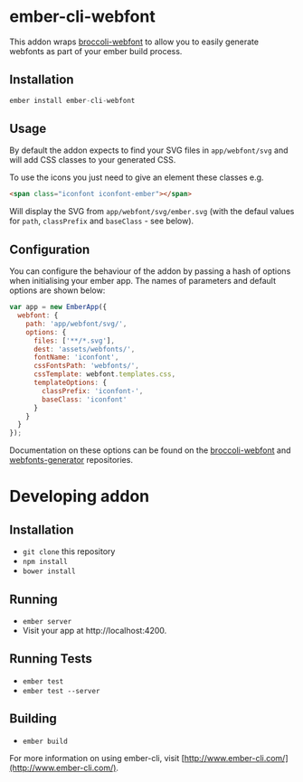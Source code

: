 # ember-cli-webfont

This addon wraps [broccoli-webfont](https://github.com/sunflowerdeath/broccoli-webfont) to allow you to easily generate webfonts as part of your ember build process.

## Installation

```js
ember install ember-cli-webfont
```

## Usage

By default the addon expects to find your SVG files in `app/webfont/svg` and will add CSS classes to your generated CSS.

To use the icons you just need to give an element these classes e.g.

```html
<span class="iconfont iconfont-ember"></span>
```

Will display the SVG from `app/webfont/svg/ember.svg` (with the defaul values for `path`, `classPrefix` and `baseClass` - see below).

## Configuration

You can configure the behaviour of the addon by passing a hash of options when initialising your ember app. The names of parameters and default options are shown below:

```js
var app = new EmberApp({
  webfont: {
    path: 'app/webfont/svg/',
    options: {
      files: ['**/*.svg'],
      dest: 'assets/webfonts/',
      fontName: 'iconfont',
      cssFontsPath: 'webfonts/',
      cssTemplate: webfont.templates.css,
      templateOptions: {
        classPrefix: 'iconfont-',
        baseClass: 'iconfont'
      }
    }
  }
});
```

Documentation on these options can be found on the [broccoli-webfont](https://github.com/sunflowerdeath/broccoli-webfont) and [webfonts-generator](https://github.com/sunflowerdeath/webfonts-generator#list-of-options) repositories.

# Developing addon

## Installation

* `git clone` this repository
* `npm install`
* `bower install`

## Running

* `ember server`
* Visit your app at http://localhost:4200.

## Running Tests

* `ember test`
* `ember test --server`

## Building

* `ember build`

For more information on using ember-cli, visit [http://www.ember-cli.com/](http://www.ember-cli.com/).
